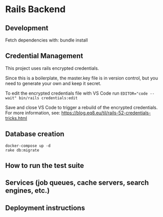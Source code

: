 # Rails Backend

## Development
Fetch dependencies with: bundle install

## Credential Management
This project uses rails encrypted credentials.

Since this is a boilerplate, the master.key file is in version control, but you need to generate your own and keep it
secret.
 
To edit the encrypted credentials file with VS Code run `EDITOR="code --wait" bin/rails credentials:edit`

Save and close VS Code to trigger a rebuild of the encrypted credentials.
For more information, see: https://blog.eq8.eu/til/rails-52-credentials-tricks.html


## Database creation
```
docker-compose up -d
rake db:migrate
```

## How to run the test suite

## Services (job queues, cache servers, search engines, etc.)

## Deployment instructions


